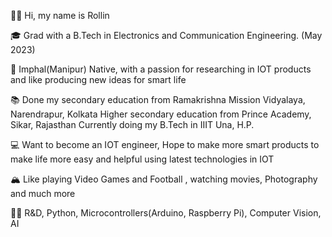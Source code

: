 👋🏽 Hi, my name is Rollin

🎓 Grad with a B.Tech in Electronics and Communication Engineering. (May 2023)

🌇 Imphal(Manipur) Native, with a passion for researching in IOT products and like producing new ideas for 
 smart life
	
📚 Done my secondary education from Ramakrishna Mission Vidyalaya, Narendrapur, Kolkata
 Higher secondary education from Prince Academy, Sikar, Rajasthan
 Currently doing my B.Tech in IIIT Una, H.P.
	
💻 Want to become an IOT engineer, Hope to make more smart products to make life more easy and helpful 
 using latest technologies in IOT
	
🏔 Like playing Video Games and Football , watching movies, Photography and much more

💪🏽 R&D, Python, Microcontrollers(Arduino, Raspberry Pi), Computer Vision, AI
